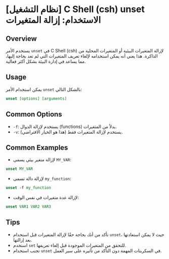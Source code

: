 # [نظام التشغيل] C Shell (csh) unset الاستخدام: إزالة المتغيرات

## Overview
يستخدم الأمر `unset` في C Shell (csh) لإزالة المتغيرات البيئية أو المتغيرات المحلية من الذاكرة. هذا يعني أنه يمكن استخدامه لإلغاء تعريف المتغيرات التي لم تعد بحاجة إليها، مما يساعد في إدارة البيئة بشكل أكثر فعالية.

## Usage
يمكن استخدام الأمر `unset` بالشكل التالي:

```csh
unset [options] [arguments]
```

## Common Options
- `-f`: يستخدم لإزالة الدوال (functions) بدلاً من المتغيرات.
- `-v`: يستخدم لإزالة المتغيرات فقط (هذا هو الخيار الافتراضي).

## Common Examples
- لإزالة متغير بيئي يسمى `MY_VAR`:

```csh
unset MY_VAR
```

- لإزالة دالة تسمى `my_function`:

```csh
unset -f my_function
```

- لإزالة عدة متغيرات في نفس الوقت:

```csh
unset VAR1 VAR2 VAR3
```

## Tips
- تأكد من أنك بحاجة حقًا لإزالة المتغيرات قبل استخدام `unset`، حيث لا يمكن استعادتها بعد إزالتها.
- استخدم `set` للتحقق من المتغيرات الموجودة قبل إلغاء تعريفها.
- تجنب استخدام `unset` في السكربتات المهمة دون التأكد من تأثيره على سير العمل.